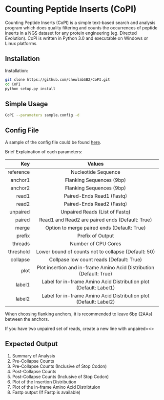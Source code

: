 # Counting Peptide Inserts (CoPI)

Counting Peptide Inserts (CoPI) is a simple text-based search and analysis program which does quality filtering and counts the occurrences of peptide inserts in a NGS dataset for any protein engineering (eg. Directed Evolution). CoPI is written in Python 3.0 and executable on Windows or Linux platforms.

Installation 
------------

Installation:
```bash 
git clone https://github.com/chewlabSB2/CoPI.git
cd CoPI 
python setup.py install
```

Simple Usage
------------

```bash
CoPI --parameters sample.config -d
```

Config File
-----------

A sample of the config file could be found [here](https://github.com/chewlabSB2/CoPI/blob/main/sample.config).

Brief Explaination of each parameters:

| Key        | Values          |
|-----------:|:---------------:|
| reference | Nucleotide Sequence |
| anchor1 | Flanking Sequences (9bp) |
| anchor2 | Flanking Sequences (9bp) |
| read1 | Paired-Ends Read1 (Fastq) |
| read2 | Paired-Ends Read2 (Fastq) |
| unpaired | Unpaired Reads (List of Fastq) |
| paired | Read1 and Read2 are paired ends (Default: True) |
| merge | Option to merge paired ends (Default: True) |
| prefix | Prefix of Output |
| threads | Number of CPU Cores |
| threshold | Lower bound of counts not to collapse (Default: 50) |
| collapse | Collpase low count reads (Default: True) |
| plot | Plot insertion and in-frame Amino Acid Distribution (Default: True) |
| label1 | Label for in-frame Amino Acid Distribution plot (Default: Label1) |
| label2 | Label for in-frame Amino Acid Distribution plot (Default: Label2) |

When choosing flanking anchors, it is recommended to leave 6bp (2AAs) between the anchors. 

If you have two unpaired set of reads, create a new line with unpaired=<>

Expected Output
---------------
1. Summary of Analysis
2. Pre-Collapse Counts
3. Pre-Collapse Counts (Inclusive of Stop Codon)
4. Post-Collapse Counts 
5. Post-Collapse Counts (Inclusive of Stop Codon)
6. Plot of the Insertion Distribution
7. Plot of the in-frame Amino Acid Distribtuion
8. Fastp output (If Fastp is available)